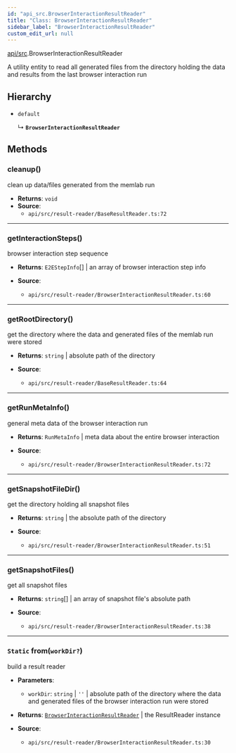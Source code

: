 ```yaml
---
id: "api_src.BrowserInteractionResultReader"
title: "Class: BrowserInteractionResultReader"
sidebar_label: "BrowserInteractionResultReader"
custom_edit_url: null
---
```


[api/src](../modules/api_src.md).BrowserInteractionResultReader

A utility entity to read all generated files from
the directory holding the data and results from the
last browser interaction run

## Hierarchy

- `default`

  ↳ **`BrowserInteractionResultReader`**

## Methods

### <a id="cleanup"></a>**cleanup**()

clean up data/files generated from the memlab run

 * **Returns**: `void`
 * **Source**:
    * `api/src/result-reader/BaseResultReader.ts:72`

___

### <a id="getinteractionsteps"></a>**getInteractionSteps**()

browser interaction step sequence

 * **Returns**: `E2EStepInfo`[] | an array of browser interaction step info

 * **Source**:
    * `api/src/result-reader/BrowserInteractionResultReader.ts:60`

___

### <a id="getrootdirectory"></a>**getRootDirectory**()

get the directory where the data and generated files of
the memlab run were stored

 * **Returns**: `string` | absolute path of the directory

 * **Source**:
    * `api/src/result-reader/BaseResultReader.ts:64`

___

### <a id="getrunmetainfo"></a>**getRunMetaInfo**()

general meta data of the browser interaction run

 * **Returns**: `RunMetaInfo` | meta data about the entire browser interaction

 * **Source**:
    * `api/src/result-reader/BrowserInteractionResultReader.ts:72`

___

### <a id="getsnapshotfiledir"></a>**getSnapshotFileDir**()

get the directory holding all snapshot files

 * **Returns**: `string` | the absolute path of the directory

 * **Source**:
    * `api/src/result-reader/BrowserInteractionResultReader.ts:51`

___

### <a id="getsnapshotfiles"></a>**getSnapshotFiles**()

get all snapshot files

 * **Returns**: `string`[] | an array of snapshot file's absolute path

 * **Source**:
    * `api/src/result-reader/BrowserInteractionResultReader.ts:38`

___

### <a id="from"></a>`Static` **from**(`workDir?`)

build a result reader

 * **Parameters**:
    * `workDir`: `string` | `''` | absolute path of the directory where the data and generated files of the browser interaction run were stored
 * **Returns**: [`BrowserInteractionResultReader`](api_src.BrowserInteractionResultReader.md) | the ResultReader instance

 * **Source**:
    * `api/src/result-reader/BrowserInteractionResultReader.ts:30`
